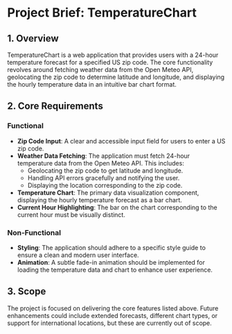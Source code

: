 # Project Brief: TemperatureChart

## 1. Overview

TemperatureChart is a web application that provides users with a 24-hour temperature forecast for a specified US zip code. The core functionality revolves around fetching weather data from the Open Meteo API, geolocating the zip code to determine latitude and longitude, and displaying the hourly temperature data in an intuitive bar chart format.

## 2. Core Requirements

### Functional
- **Zip Code Input**: A clear and accessible input field for users to enter a US zip code.
- **Weather Data Fetching**: The application must fetch 24-hour temperature data from the Open Meteo API. This includes:
    - Geolocating the zip code to get latitude and longitude.
    - Handling API errors gracefully and notifying the user.
    - Displaying the location corresponding to the zip code.
- **Temperature Chart**: The primary data visualization component, displaying the hourly temperature forecast as a bar chart.
- **Current Hour Highlighting**: The bar on the chart corresponding to the current hour must be visually distinct.

### Non-Functional
- **Styling**: The application should adhere to a specific style guide to ensure a clean and modern user interface.
- **Animation**: A subtle fade-in animation should be implemented for loading the temperature data and chart to enhance user experience.

## 3. Scope

The project is focused on delivering the core features listed above. Future enhancements could include extended forecasts, different chart types, or support for international locations, but these are currently out of scope.
